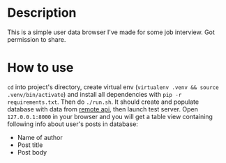 # Description

This is a simple user data browser I've made for some job interview. 
Got permission to share.

# How to use

`cd` into project's directory, create virtual env (`virtualenv .venv && source .venv/bin/activate`) 
and install all dependencies with `pip -r requirements.txt`. 
Then do `./run.sh`. It should create and populate database with data from 
[remote api](https://jsonplaceholder.typicode.com), then launch test server. 
Open `127.0.0.1:8000` in your browser and you will get a table view containing 
following info about user's posts in database:

- Name of author
- Post title
- Post body
